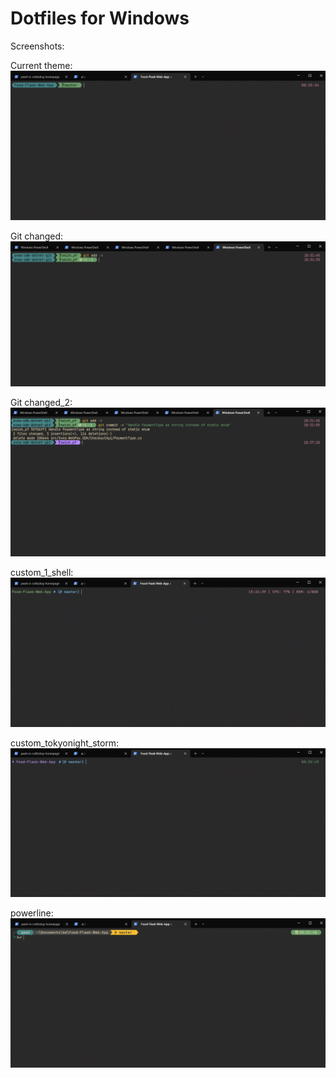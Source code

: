 # Dotfiles for Windows

Screenshots:

Current theme:
![custom_cobalt2](Screenshots/custom_cobalt2.jpg?raw=true "current")

Git changed:
![custom_cobalt2](Screenshots/custom_cobalt2_git_changed.jpg?raw=true "current")

Git changed_2:
![custom_cobalt2](Screenshots/custom_cobalt2_git_changed_2.jpg?raw=true "current")

custom_1_shell:
![custom_1_shell](Screenshots/custom_1_shell.jpg?raw=true "custom_1_shell")

custom_tokyonight_storm:
![custom_tokyonight_storm](Screenshots/custom_tokyonight_storm.jpg?raw=true "custom_tokyonight_storm")

powerline:
![powerline](Screenshots/powerline.jpg?raw=true "powerline")